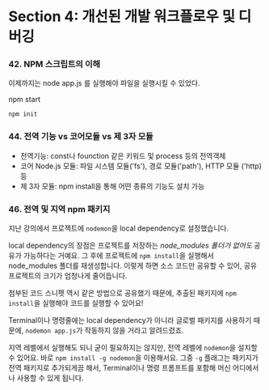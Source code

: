 # Section 4: 개선된 개발 워크플로우 및 디버깅

### 42. NPM 스크립트의 이해
이제까지는 node app.js 를 실행해야 파일을 실행시킬 수 있었다.

npm start
```bash
npm init
```

### 44. 전역 기능 vs 코어모듈 vs 제 3자 모듈
- 전역기능: const나 founction 같은 키워드 및 process 등의 전역객체
- 코어 Node.js 모듈: 파일 시스템 모듈('fs'), 경로 모듈('path'), HTTP 모듈 ('http) 등
- 제 3자 모듈: npm install을 통해 어떤 종류의 기능도 설치 가능

### 46. 전역 및 지역 npm 패키지
지난 강의에서 프로젝트에 `nodemon`을 local dependency로 설정했습니다.

local dependency의 장점은 프로젝트를 저장하는 *node_modules 폴더가 없어도* 공유가 가능하다는 거예요. 그 후에 프로젝트에 `npm install`을 실행해서 node_modules 폴더를 재생성합니다. 이렇게 하면 소스 코드만 공유할 수 있어, 공유 프로젝트의 크기가 엄청나게 줄어듭니다.

첨부된 코드 스니펫 역시 같은 방법으로 공유했기 때문에, 추출된 패키지에 `npm install`을 실행해야 코드를 실행할 수 있어요!

Terminal이나 명령줄에는 local dependency가 아니라 글로벌 패키지를 사용하기 때문에, `nodemon app.js`가 작동하지 않을 거라고 알려드렸죠.

지역 레벨에서 실행해도 되니 굳이 필요하지는 않지만, 전역 레벨에 `nodemon`을 설치할 수 있어요. 바로 `npm install -g nodemon`을 이용해서요. 그중 `-g` 플래그는 패키지가 전역 패키지로 추가되게끔 해서, Terminal이나 명령 프롬프트를 포함해 머신 어디에서나 사용할 수 있게 됩니다.
